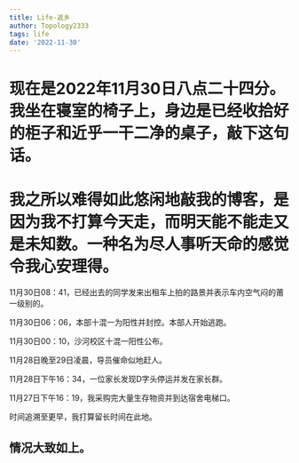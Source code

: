 ```yaml
---
title: Life-返乡
author: Topology2333
tags: life
date: '2022-11-30'
---
```


# 现在是2022年11月30日八点二十四分。我坐在寝室的椅子上，身边是已经收拾好的柜子和近乎一干二净的桌子，敲下这句话。

# 我之所以难得如此悠闲地敲我的博客，是因为我不打算今天走，而明天能不能走又是未知数。一种名为尽人事听天命的感觉令我心安理得。

11月30日08：41，已经出去的同学发来出租车上拍的路景并表示车内空气闷的莆一级别的。

11月30日06：06，本部十混一为阳性并封控。本部人开始逃跑。

11月30日00：10，沙河校区十混一阳性公布。

11月28日晚至29日凌晨，导员催命似地赶人。

11月28日下午16：34，一位家长发现D字头停运并发在家长群。

11月27日下午16：19，我采购完大量生存物资并到达宿舍电梯口。

时间追溯至更早，我打算留长时间在此地。


## 情况大致如上。
